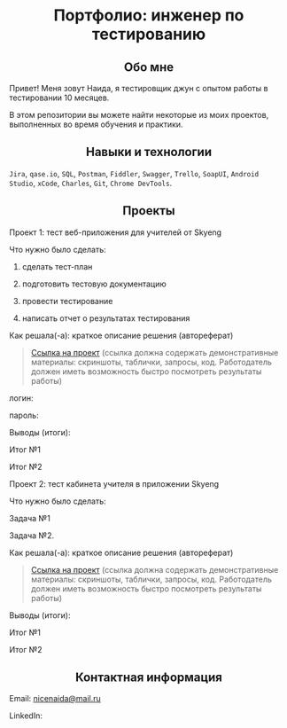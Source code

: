 # <h1 align="center">Портфолио: инженер по тестированию</h3>

## <h2 align="center">Обо мне</h3>

Привет! Меня зовут Наида, я тестировщик джун с опытом работы в тестировании 10 месяцев.

В этом репозитории вы можете найти некоторые из моих проектов, выполненных во время обучения и практики.

## <h2 align="center">Навыки и технологии</h3>

`Jira`, `qase.io`, `SQL`, `Postman`, `Fiddler`, `Swagger`, `Trello`,
`SoapUI`, `Android Studio`, `xCode`, `Charles`, `Git`, `Chrome DevTools`.

## <h2 align="center">Проекты</h3>

Проект 1: тест веб-приложения для учителей от Skyeng

Что нужно было сделать:

1. сделать тест-план

2. подготовить тестовую документацию

3. провести тестирование

4. написать отчет о результатах тестирования

Как решала(-а): краткое описание решения (автореферат)

> [Ссылка на проект](https://ragimovna.atlassian.net/wiki/spaces/1/pages/4784185/1+2) (ссылка должна содержать демонстративные материалы: скриншоты, таблички, запросы, код. Работодатель должен иметь возможность быстро посмотреть результаты работы)

логин: 

пароль:

Выводы (итоги):

Итог №1

Итог №2

Проект 2: тест кабинета учителя в приложении Skyeng

Что нужно было сделать:

Задача №1

Задача №2.

Как решала(-а): краткое описание решения (автореферат)

> [Ссылка на проект](https://ragimovna.atlassian.net/wiki/spaces/1/pages/4784185/1+2) (ссылка должна содержать демонстративные материалы: скриншоты, таблички, запросы, код. Работодатель должен иметь возможность быстро посмотреть результаты работы)

Выводы (итоги):

Итог №1

Итог №2

## <h2 align="center">Контактная информация</h3>

Email: nicenaida@mail.ru

LinkedIn: 
